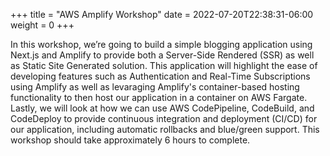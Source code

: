 +++
title = "AWS Amplify Workshop"
date = 2022-07-20T22:38:31-06:00
weight = 0
+++

In this workshop, we’re going to build a simple blogging application using Next.js and Amplify to provide both a Server-Side Rendered (SSR) as well as Static Site Generated solution. This application will highlight the ease of developing features such as Authentication and Real-Time Subscriptions using Amplify as well as levaraging Amplify's container-based hosting functionality to then host our application in a container on AWS Fargate. Lastly, we will look at how we can use AWS CodePipeline, CodeBuild, and CodeDeploy to provide continuous integration and deployment (CI/CD) for our application, including automatic rollbacks and blue/green support. This workshop should take approximately 6 hours to complete.
